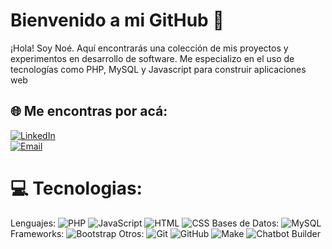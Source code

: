 
# Bienvenido a mi GitHub 👋
¡Hola! Soy Noé. Aquí encontrarás una colección de mis proyectos y experimentos en desarrollo de software. Me especializo en el uso de tecnologías como PHP, MySQL y Javascript para construir aplicaciones web


## 🌐 Me encontras por acá:
[![LinkedIn](https://img.shields.io/badge/LinkedIn-%230077B5.svg?logo=linkedin&logoColor=white)](https://www.linkedin.com/in/no%C3%A9-alaniz-a043742a4/) <br>
[![Email](https://img.shields.io/badge/matiaz1909@gmail.com-email_personal-D14836?style=for-the-badge&logo=gmail&logoColor=white&labelColor=101010)](mailto:matiaz1909@gmail.com)

# 💻 Tecnologias:
Lenguajes:
![PHP](https://img.shields.io/badge/PHP-777BB4?style=for-the-badge&logo=php&logoColor=white)
![JavaScript](https://img.shields.io/badge/JavaScript-F7DF1E?style=for-the-badge&logo=javascript&logoColor=black)
![HTML](https://img.shields.io/badge/HTML5-E34F26?style=for-the-badge&logo=html5&logoColor=white)
![CSS](https://img.shields.io/badge/CSS3-1572B6?style=for-the-badge&logo=css3&logoColor=white)
Bases de Datos:
![MySQL](https://img.shields.io/badge/SQL-4479A1?style=for-the-badge&logo=postgresql&logoColor=white)
Frameworks:
![Bootstrap](https://img.shields.io/badge/Bootstrap-7952B3?style=for-the-badge&logo=bootstrap&logoColor=white)
Otros:
![Git](https://img.shields.io/badge/Git-F05032?style=for-the-badge&logo=git&logoColor=white)
![GitHub](https://img.shields.io/badge/GitHub-181717?style=for-the-badge&logo=github&logoColor=white)
![Make](https://img.shields.io/badge/Make-3D7EFF?style=for-the-badge&logo=make&logoColor=white)
![Chatbot Builder](https://img.shields.io/badge/Chatbot%20Builder-FF9800?style=for-the-badge&logo=dialogflow&logoColor=white)








<!-- Proudly created with GPRM ( https://gprm.itsvg.in ) -->
